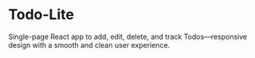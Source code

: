 # Todo-Lite
Single-page React app to add, edit, delete, and track Todos—responsive design with a smooth and clean user experience.

